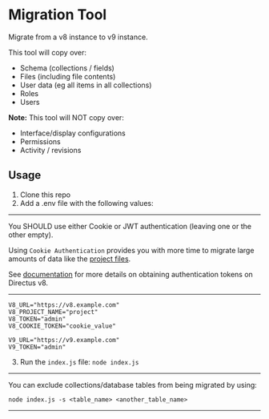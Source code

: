 # Migration Tool

Migrate from a v8 instance to v9 instance. 

This tool will copy over:

* Schema (collections / fields)
* Files (including file contents)
* User data (eg all items in all collections)
* Roles
* Users

**Note:** This tool will NOT copy over:

* Interface/display configurations
* Permissions
* Activity / revisions

## Usage

1) Clone this repo
2) Add a .env file with the following values:
***
You SHOULD use either Cookie or JWT authentication (leaving one or the other empty).

Using `Cookie Authentication` provides you with more time to migrate large amounts of data like the [project files](https://v8.docs.directus.io/guides/files.html#files-thumbnails).

See [documentation](https://v8.docs.directus.io/api/authentication.html#tokens) for more details on obtaining
authentication tokens on Directus v8.
***
```
V8_URL="https://v8.example.com"
V8_PROJECT_NAME="project"
V8_TOKEN="admin"
V8_COOKIE_TOKEN="cookie_value"

V9_URL="https://v9.example.com"
V9_TOKEN="admin"
```
3) Run the `index.js` file: `node index.js`
***
You can exclude collections/database tables from being migrated by using:
```
node index.js -s <table_name> <another_table_name>
```
***
